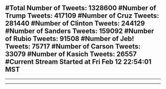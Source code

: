#Total Number of Tweets: 1328600 
#Number of Trump Tweets: 417109
#Number of Cruz Tweets: 281440
#Number of Clinton Tweets: 244129
#Number of Sanders Tweets: 159092
#Number of Rubio Tweets: 91508
#Number of Jeb! Tweets: 75717
#Number of Carson Tweets: 33079
#Number of Kasich Tweets: 26557
#Current Stream Started at Fri Feb 12 22:54:01 MST
---
---
---
